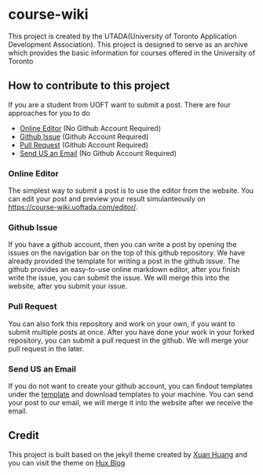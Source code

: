 # course-wiki
This project is created by the UTADA(University of Toronto Application Development Association).  This project is designed to serve as an archive which provides the
basic information for courses offered in the University of Toronto

## How to contribute to this project
If you are a student from UOFT want to submit a post.  There are four approaches for you to do
+ [Online Editor](#Online-Editor) (No Github Account Required)
+ [Github Issue](#Github-Issue) (Github Account Required)
+ [Pull Request](#Pull-Request) (Github Account Required)
+ [Send US an Email](#Send-US-an-Email) (No Github Account Required)

### Online Editor
The simplest way to submit a post is to use the editor from the website.  You can edit your post and preview your result simulanteously on https://course-wiki.uoftada.com/editor/.  
### Github Issue
If you have a github account, then you can write a post by opening the issues on the navigation bar on the top of this github repository.  We have already provided
the template for writing a post in the github issue.  The github provides an easy-to-use online markdown editor, after you finish write the issue, you can submit 
the issue.  We will merge this into the website, after you submit your issue.

### Pull Request
You can also fork this repository and work on your own, if you want to submit multiple posts at once.  After you have done your work in your forked repository, you
can submit a pull request in the github.  We will merge your pull request in the later.

### Send US an Email
If you do not want to create your github account, you can findout templates under the [template](template) and download templates to your machine.  You can send your post to our email, we will merge
it into the website after we receive the email.

## Credit
This project is built based on the jekyll theme created by [Xuan Huang](https://github.com/Huxpro) and you can visit the theme on [Hux Blog](https://github.com/Huxpro/huxpro.github.io) 
